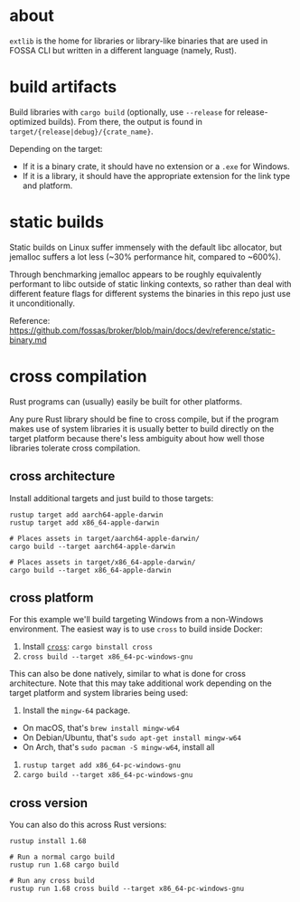 
# about

`extlib` is the home for libraries or library-like binaries that are used in FOSSA CLI but written in a different language (namely, Rust).

# build artifacts

Build libraries with `cargo build` (optionally, use `--release` for release-optimized builds).
From there, the output is found in `target/{release|debug}/{crate_name}`.

Depending on the target:
- If it is a binary crate, it should have no extension or a `.exe` for Windows.
- If it is a library, it should have the appropriate extension for the link type and platform.

# static builds

Static builds on Linux suffer immensely with the default libc allocator,
but jemalloc suffers a lot less (~30% performance hit, compared to ~600%).

Through benchmarking jemalloc appears to be roughly equivalently performant to libc
outside of static linking contexts, so rather than deal with different feature flags
for different systems the binaries in this repo just use it unconditionally.

Reference: https://github.com/fossas/broker/blob/main/docs/dev/reference/static-binary.md

# cross compilation

Rust programs can (usually) easily be built for other platforms.

Any pure Rust library should be fine to cross compile,
but if the program makes use of system libraries it is usually better to
build directly on the target platform because there's less ambiguity
about how well those libraries tolerate cross compilation.

## cross architecture

Install additional targets and just build to those targets:

```shell
rustup target add aarch64-apple-darwin
rustup target add x86_64-apple-darwin

# Places assets in target/aarch64-apple-darwin/
cargo build --target aarch64-apple-darwin

# Places assets in target/x86_64-apple-darwin/
cargo build --target x86_64-apple-darwin
```

## cross platform

For this example we'll build targeting Windows from a non-Windows environment.
The easiest way is to use `cross` to build inside Docker:

1. Install [`cross`](https://github.com/cross-rs/cross): `cargo binstall cross`
1. `cross build --target x86_64-pc-windows-gnu`

This can also be done natively, similar to what is done for cross architecture.
Note that this may take additional work depending on the target platform
and system libraries being used:

1. Install the `mingw-64` package.
  - On macOS, that's `brew install mingw-w64`
  - On Debian/Ubuntu, that's `sudo apt-get install mingw-w64`
  - On Arch, that's `sudo pacman -S mingw-w64`, install all
1. `rustup target add x86_64-pc-windows-gnu`
1. `cargo build --target x86_64-pc-windows-gnu`

## cross version

You can also do this across Rust versions:

```shell
rustup install 1.68

# Run a normal cargo build
rustup run 1.68 cargo build

# Run any cross build
rustup run 1.68 cross build --target x86_64-pc-windows-gnu
```
